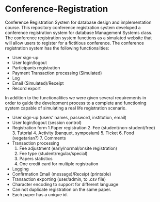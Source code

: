 # Conference-Registration

Conference Registration System for database design and implementation course. 
This repository conference registration system developed a conference registration system for database Management Systems class. 
The conference registration system functions as a simulated website that will allow users to register for a fictitious conference. The conference registration system has the following functionalities:
-	User sign-up 
-	User login/logout
-	Participants registration
-	Payment Transaction processing (Simulated) 
-	Log
-	Email (Simulated)/Receipt
-	Record export

In addition to the functionalities we were given several requirements in order to guide the development process to a complete and functioning system capable of simulating a real life registration scenario.

-	User sign-up (users’ names, password, institution, email)
-	User login/logout (session control)
-	Registration form
    1.Paper registration
    2. Fee (student/non-student/free)
    3. Tutorial
    4. Activity (banquet, symposium)
    5. Ticket 
    6. Food (vegetarian?)
    7. Comments 
- Transaction processing
   1. Fee adjustment (early/normal/onsite registration) 
   2. Fee type (student/regular/special) 
   3. Papers statistics
   4. One credit card for multiple registration
- Logging
- Confirmation Email (message)/Receipt (printable)
- Transaction exporting (user/admin, to .csv file)
- Character encoding to support for different language
- Can not duplicate registration on the same paper.
- Each paper has a unique id. 




